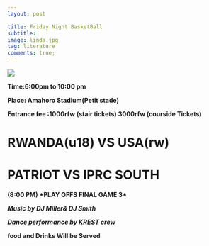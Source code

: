 ```yaml
---
layout: post

title: Friday Night BasketBall
subtitle: 
image: linda.jpg
tag: literature
comments: true;
---
```


<img src="{{site.github.url}}/img/linda.jpg">

<strong>Time:6:00pm to 10:00 pm

<strong>Place: Amahoro Stadium(Petit stade)

<strong>Entrance fee :1000rfw (stair tickets) 3000rfw (courside Tickets) <strong>

<h1> RWANDA(u18) VS USA(rw)</h1>

<h1>PATRIOT VS IPRC SOUTH</h1>(8:00 PM)
*PLAY OFFS FINAL GAME 3*

*Music by DJ Miller& DJ Smith*

*Dance performance by KREST crew*

food and Drinks Will be Served


